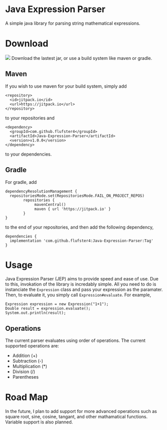 # Java Expression Parser
A simple java library for parsing string mathematical expressions. 

# Download
[![](https://jitpack.io/v/flufster4/Java-Expression-Parser.svg)](https://jitpack.io/#flufster4/Java-Expression-Parser)
Download the lastest jar, or use a build system like maven or gradle.

## Maven
If you wish to use maven for your build system, simply add 
```
<repository>
  <id>jitpack.io</id>
  <url>https://jitpack.io</url>
</repository>
```
to your repositories and 
```
<dependency>
  <groupId>com.github.flufster4</groupId>
  <artifactId>Java-Expression-Parser</artifactId>
  <version>v1.0.0</version>
</dependency>
```
to your dependencies.

## Gradle
For gradle, add
```
dependencyResolutionManagement {
  repositoriesMode.set(RepositoriesMode.FAIL_ON_PROJECT_REPOS)
		repositories {
			 mavenCentral()
			 maven { url 'https://jitpack.io' }
		}
}
```
to the end of your repositories, and then add the following dependency,
```
dependencies {
  implementation 'com.github.flufster4:Java-Expression-Parser:Tag'
}
```

# Usage
Java Expression Parser (JEP) aims to provide speed and ease of use. Due to this, invokation of the library is incredably simple. All you need to do is instanciate the `Expression` class and pass your expression as the paramater. Then, to evaluate it, you simply call `Expression#evaluate`. For example,
```
Expression expression = new Expression("1+1");
Double result = expression.evaluate();
System.out.println(result);
```

## Operations
The current parser evaluates using order of operations. The current supported operations are:
* Addition (+)
* Subtraction (-)
* Multiplication (*)
* Division (/)
* Parentheses

 # Road Map
 In the future, I plan to add support for more advanced operations such as square root, sine, cosine, tangant, and other mathamatical functions. Variable support is also planned.
